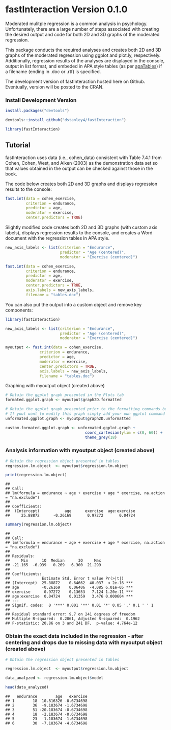 fastInteraction Version 0.1.0
=============================

Moderated mulitple regression is a common analysis in psychology.
Unfortunately, there are a large number of steps associated with
creating the desired output and code for both 2D and 3D graphs of the
moderated regression.

This package conducts the required analyses and creates both 2D and 3D
graphs of the moderated regression using ggplot and plot.ly,
respectively. Additionally, regression results of the analyses are
displayed in the console, output in list format, and embeded in APA
style tables (as per
[apaTables](https://cran.r-project.org/web/packages/apaTables/vignettes/apaTables.html))
if a filename (ending in .doc or .rtf) is specified.

The development version of fastInteraction hosted here on Github.
Eventually, version will be posted to the CRAN.

### Install Development Version

``` r
install.packages("devtools")

devtools::install_github("dstanley4/fastInteraction")

library(fastInteraction)
```

Tutorial
--------

fastInteraction uses data (i.e., cohen\_data) consistent with Table
7.4.1 from Cohen, Cohen, West, and Aiken (2003) as the demonstration
data set so that values obtained in the output can be checked against
those in the book.

The code below creates both 2D and 3D graphs and displays regression
results to the console:

``` r
fast.int(data = cohen_exercise,
         criterion = endurance,
         predictor = age,
         moderator = exercise,
         center.predictors = TRUE)
```

Slightly modified code creates both 2D and 3D graphs (with custom axis
labels), displays regression results to the console, and creates a Word
document with the regression tables in APA style.

``` r
new_axis_labels <- list(criterion = "Endurance",
                        predictor = "Age (centered)",
                        moderator = "Exercise (centered)")

fast.int(data = cohen_exercise,
         criterion = endurance,
         predictor = age,
         moderator = exercise,
         center.predictors = TRUE,
         axis.labels = new_axis_labels,
         filename = "tables.doc")
```

You can also put the output into a custom object and remove key
components:

``` r
library(fastInteraction)

new_axis_labels <- list(criterion = "Endurance",
                        predictor = "Age (centered)",
                        moderator = "Exercise (centered)")

myoutput <- fast.int(data = cohen_exercise,
               criterion = endurance,
               predictor = age,
               moderator = exercise,
               center.predictors = TRUE,
               axis.labels = new_axis_labels,
               filename = "tables.doc")
```

Graphing with myoutput object (created above)

``` r
# Obtain the ggplot graph presented in the Plots tab
formated.ggplot.graph <- myoutput$graph2D.formatted

# Obtain the ggplot graph presented prior to the formatting commands being applied
# If yout want to modify this graph simply add your own ggplot command as illustrated below: 
unformated.ggplot.graph <- myoutput$graph2D.unformatted

custom.formated.ggplot.graph <- unformated.ggplot.graph +
                                   coord_cartesian(ylim = c(0, 60)) +
                                   theme_grey(18)
```

### Analysis information with myoutput object (created above)

``` r
# Obtain the regression object presented in tables
regression.lm.object  <- myoutput$regression.lm.object

print(regression.lm.object)
```

    ## 
    ## Call:
    ## lm(formula = endurance ~ age + exercise + age * exercise, na.action = "na.exclude")
    ## 
    ## Coefficients:
    ##  (Intercept)           age      exercise  age:exercise  
    ##     25.88872      -0.26169       0.97272       0.04724

``` r
summary(regression.lm.object)
```

    ## 
    ## Call:
    ## lm(formula = endurance ~ age + exercise + age * exercise, na.action = "na.exclude")
    ## 
    ## Residuals:
    ##     Min      1Q  Median      3Q     Max 
    ## -21.165  -6.939   0.269   6.300  21.299 
    ## 
    ## Coefficients:
    ##              Estimate Std. Error t value Pr(>|t|)    
    ## (Intercept)  25.88872    0.64662  40.037  < 2e-16 ***
    ## age          -0.26169    0.06406  -4.085 6.01e-05 ***
    ## exercise      0.97272    0.13653   7.124 1.20e-11 ***
    ## age:exercise  0.04724    0.01359   3.476 0.000604 ***
    ## ---
    ## Signif. codes:  0 '***' 0.001 '**' 0.01 '*' 0.05 '.' 0.1 ' ' 1
    ## 
    ## Residual standard error: 9.7 on 241 degrees of freedom
    ## Multiple R-squared:  0.2061, Adjusted R-squared:  0.1962 
    ## F-statistic: 20.86 on 3 and 241 DF,  p-value: 4.764e-12

### Obtain the exact data included in the regression - after centering and drops due to missing data with myoutput object (created above)

``` r
# Obtain the regression object presented in tables

regression.lm.object  <- myoutput$regression.lm.object

data_analyzed <- regression.lm.object$model

head(data_analyzed)
```

    ##   endurance        age   exercise
    ## 1        18  10.816326 -0.6734698
    ## 2        36  -9.183674 -1.6734698
    ## 3        51 -20.183674 -8.6734698
    ## 4        18  -2.183674 -0.6734698
    ## 5        23  -1.183674 -1.6734698
    ## 6        30  -7.183674 -4.6734698
